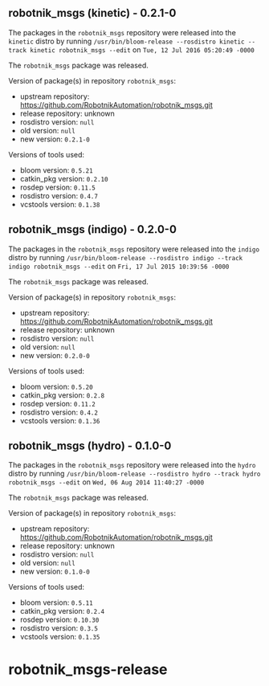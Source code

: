 ## robotnik_msgs (kinetic) - 0.2.1-0

The packages in the `robotnik_msgs` repository were released into the `kinetic` distro by running `/usr/bin/bloom-release --rosdistro kinetic --track kinetic robotnik_msgs --edit` on `Tue, 12 Jul 2016 05:20:49 -0000`

The `robotnik_msgs` package was released.

Version of package(s) in repository `robotnik_msgs`:

- upstream repository: https://github.com/RobotnikAutomation/robotnik_msgs.git
- release repository: unknown
- rosdistro version: `null`
- old version: `null`
- new version: `0.2.1-0`

Versions of tools used:

- bloom version: `0.5.21`
- catkin_pkg version: `0.2.10`
- rosdep version: `0.11.5`
- rosdistro version: `0.4.7`
- vcstools version: `0.1.38`


## robotnik_msgs (indigo) - 0.2.0-0

The packages in the `robotnik_msgs` repository were released into the `indigo` distro by running `/usr/bin/bloom-release --rosdistro indigo --track indigo robotnik_msgs --edit` on `Fri, 17 Jul 2015 10:39:56 -0000`

The `robotnik_msgs` package was released.

Version of package(s) in repository `robotnik_msgs`:
- upstream repository: https://github.com/RobotnikAutomation/robotnik_msgs.git
- release repository: unknown
- rosdistro version: `null`
- old version: `null`
- new version: `0.2.0-0`

Versions of tools used:
- bloom version: `0.5.20`
- catkin_pkg version: `0.2.8`
- rosdep version: `0.11.2`
- rosdistro version: `0.4.2`
- vcstools version: `0.1.36`


## robotnik_msgs (hydro) - 0.1.0-0

The packages in the `robotnik_msgs` repository were released into the `hydro` distro by running `/usr/bin/bloom-release --rosdistro hydro --track hydro robotnik_msgs --edit` on `Wed, 06 Aug 2014 11:40:27 -0000`

The `robotnik_msgs` package was released.

Version of package(s) in repository `robotnik_msgs`:
- upstream repository: https://github.com/RobotnikAutomation/robotnik_msgs.git
- release repository: unknown
- rosdistro version: `null`
- old version: `null`
- new version: `0.1.0-0`

Versions of tools used:
- bloom version: `0.5.11`
- catkin_pkg version: `0.2.4`
- rosdep version: `0.10.30`
- rosdistro version: `0.3.5`
- vcstools version: `0.1.35`


robotnik_msgs-release
=====================

